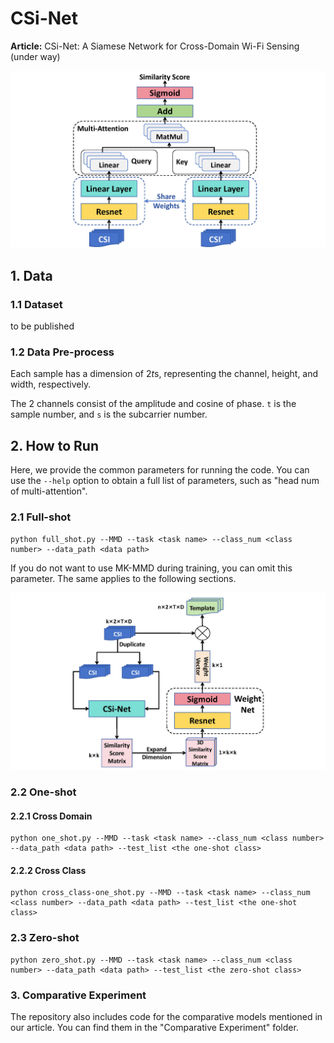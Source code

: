 # CSi-Net

**Article:** CSi-Net: A Siamese Network for Cross-Domain Wi-Fi Sensing (under way)

![](./img/framework.jpg)





## 1. Data

### 1.1 Dataset

to be published



### 1.2 Data Pre-process

Each sample has a dimension of 2*t*s, representing the channel, height, and width, respectively.

The 2 channels consist of the amplitude and cosine of phase. `t` is the sample number, and `s` is the subcarrier number.



## 2. How to Run

Here, we provide the common parameters for running the code. You can use the `--help` option to obtain a full list of parameters, such as "head num of multi-attention".



### 2.1 Full-shot

```shell
python full_shot.py --MMD --task <task name> --class_num <class number> --data_path <data path>
```

If you do not want to use MK-MMD during training, you can omit this parameter. The same applies to the following sections.

![](./img/Weight-Net.jpg)

### 2.2 One-shot

#### 2.2.1 Cross Domain

```shell
python one_shot.py --MMD --task <task name> --class_num <class number> --data_path <data path> --test_list <the one-shot class>
```



#### 2.2.2 Cross Class

```shell
python cross_class-one_shot.py --MMD --task <task name> --class_num <class number> --data_path <data path> --test_list <the one-shot class>
```



### 2.3 Zero-shot

```shell
python zero_shot.py --MMD --task <task name> --class_num <class number> --data_path <data path> --test_list <the zero-shot class>
```





### 3. Comparative Experiment

The repository also includes code for the comparative models mentioned in our article. You can find them in the "Comparative Experiment" folder.
